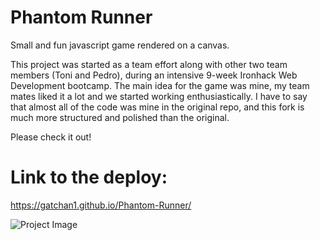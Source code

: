 # Phantom Runner
Small and fun javascript game rendered on a canvas.

This project was started as a team effort along with other two team members (Toni and Pedro), during an intensive 9-week Ironhack Web Development bootcamp.
The main idea for the game was mine, my team mates liked it a lot and we started working enthusiastically. I have to say that almost all of the code was mine in the original repo, and this fork is much more structured and polished than the original.

Please check it out!

# Link to the deploy: 
https://gatchan1.github.io/Phantom-Runner/

![Project Image](https://res.cloudinary.com/dqzjo5wsl/image/upload/v1697470836/Captura_de_pantalla_2023-10-16_173841_e5jmh6.png "Project Image")
